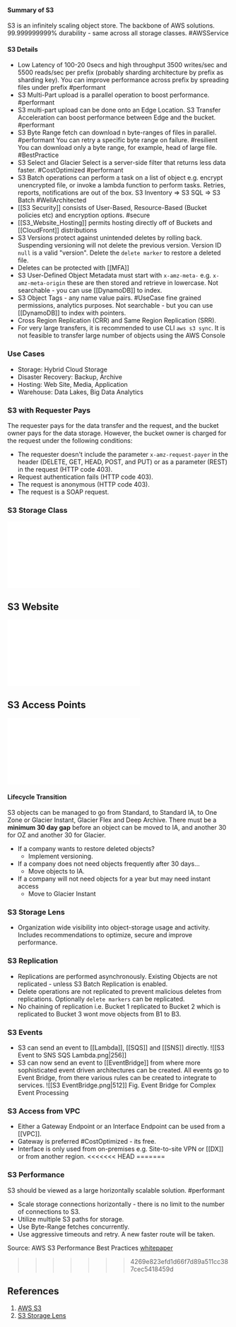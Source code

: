 #### Summary of S3
S3 is an infinitely scaling object store. The backbone of AWS solutions.  99.999999999% durability - same across all storage classes. #AWSService 
#### S3 Details
- Low Latency of 100-20 0secs and high throughput 3500 writes/sec and 5500 reads/sec per prefix (probably sharding architecture by prefix as sharding key). You can improve performance across prefix by spreading files under prefix #performant 
- S3 Multi-Part upload is a parallel operation to boost performance. #performant 
- S3 multi-part upload can be done onto an Edge Location. S3 Transfer Acceleration can boost performance between Edge and the bucket. #performant 
- S3 Byte Range fetch can download n byte-ranges of files in parallel. #performant You can retry a specific byte range on failure. #resilient You can download only a byte range, for example, head of large file. #BestPractice 
- S3 Select and Glacier Select is a server-side filter that returns less data faster. #CostOptimized #performant 
- S3 Batch operations can perform a task on a list of object e.g. encrypt unencrypted file, or invoke a lambda function to perform tasks. Retries, reports, notifications are out of the box. S3 Inventory => S3 SQL => S3 Batch #WellArchitected 
- [[S3 Security]] consists of User-Based, Resource-Based (Bucket policies etc) and encryption options. #secure 
- [[S3_Website_Hosting]] permits hosting directly off of Buckets and [[CloudFront]] distributions
- S3 Versions protect against unintended deletes by rolling back. Suspending versioning will not delete the previous version. Version ID `null` is a valid "version". Delete the `delete marker` to restore a deleted file.
- Deletes can be protected with [[MFA]]
- S3 User-Defined Object Metadata must start with `x-amz-meta-` e.g. `x-amz-meta-origin` these are then stored and retrieve in lowercase. Not searchable - you can use [[DynamoDB]] to index.
- S3 Object Tags - any name value pairs. #UseCase fine grained permissions, analytics purposes. Not searchable - but you can use [[DynamoDB]] to index with pointers.
-  Cross Region Replication (CRR) and Same Region Replication (SRR).
- For very large transfers, it is recommended to use CLI `aws s3 sync`. It is not feasible to transfer large number of objects using the AWS Console
### Use Cases
- Storage: Hybrid Cloud Storage
- Disaster Recovery: Backup, Archive
- Hosting: Web Site, Media, Application
- Warehouse: Data Lakes, Big Data Analytics
### S3 with Requester Pays
The requester pays for the data transfer and the request, and the bucket owner pays for the data storage. However, the bucket owner is charged for the request under the following conditions:

-   The requester doesn't include the parameter `x-amz-request-payer` in the header (DELETE, GET, HEAD, POST, and PUT) or as a parameter (REST) in the request (HTTP code 403).
-   Request authentication fails (HTTP code 403).
-   The request is anonymous (HTTP code 403).
-   The request is a SOAP request.
### S3 Storage Class
![Summary](S3%20Storage%20Class.md#Summary)

## S3 Website
![Summary](S3_Website_Hosting.md#Summary)

## S3 Access Points
![Summary](S3%20Access%20Points.md#Summary)
#### Lifecycle Transition
S3 objects can be managed to go from Standard, to Standard IA, to One Zone or Glacier Instant, Glacier Flex and Deep Archive. There must be a **minimum 30 day gap** before an object can be moved to IA, and another 30 for OZ and another 30 for Glacier.
- If a company wants to restore deleted objects?
	- Implement versioning.
- If a company does not need objects frequently after 30 days...
	- Move objects to IA.
- If a company will not need objects for a year but may need instant access
	- Move to Glacier Instant
### S3 Storage Lens
- Organization wide visibility into object-storage usage and activity. Includes recommendations to optimize, secure and improve performance.
### S3 Replication
- Replications are performed asynchronously. Existing Objects are not replicated - unless S3 Batch Replication is enabled.
- Delete operations are not replicated to prevent malicious deletes from replications. Optionally `delete markers` can be replicated.
- No chaining of replication i.e. Bucket 1 replicated to Bucket 2 which is replicated to Bucket 3 wont move objects from B1 to B3.
### S3 Events
- S3 can send an event to [[Lambda]], [[SQS]] and [[SNS]] directly.
![[S3 Event to SNS SQS Lambda.png|256]]
- S3 can now send an event to [[EventBridge]] from where more sophisticated event driven architectures can be created. All events go to Event Bridge, from there various rules can be created to integrate to services.
![[S3 EventBridge.png|512]]
Fig. Event Bridge for Complex Event Processing
### S3 Access from VPC
- Either a Gateway Endpoint or an Interface Endpoint can be used from a [[VPC]].
- Gateway is preferred #CostOptimized - its free.
- Interface is only used from on-premises e.g. Site-to-site VPN or [[DX]] or from another region.
<<<<<<< HEAD
=======
### S3 Performance
S3 should be viewed as a large horizontally scalable solution. #performant 

- Scale storage connections horizontally - there is no limit to the number of connections to S3.
- Utilize multiple S3 paths for storage.
- Use Byte-Range fetches concurrently.
- Use aggressive timeouts and retry. A new faster route will be taken.

Source: AWS S3 Performance Best Practices [whitepaper](https://d1.awsstatic.com/whitepapers/AmazonS3BestPractices.pdf)
>>>>>>> 4269e823efd1d66f7d89a511cc387cec5418459d


## References

1. [AWS S3](https://aws.amazon.com/s3/)
2. [S3 Storage Lens](https://docs.aws.amazon.com/AmazonS3/latest/userguide/using-iam-policies.html) 
